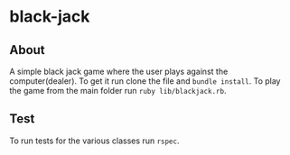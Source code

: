 # black-jack

## About
A simple black jack game where the user plays against the computer(dealer).  To get it run clone the file and `bundle install`.
To play the game from the main folder run `ruby lib/blackjack.rb`.

## Test
To run tests for the various classes run `rspec`.
